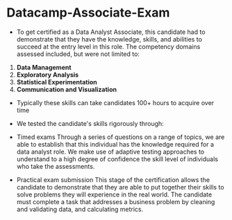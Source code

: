 # Datacamp-Associate-Exam
- To get certified as a Data Analyst Associate, this candidate had to demonstrate that they have the knowledge, skills, and abilities to succeed at the entry level in this role. The competency domains assessed included, but were not limited to:
1. **Data Management**
2. **Exploratory Analysis**
3. **Statistical Experimentation**
4. **Communication and Visualization**
- Typically these skills can take candidates 100+ hours to acquire over time
- We tested the candidate's skills rigorously through:
- Timed exams
Through a series of questions on a range of topics, we are able to establish that this individual has the knowledge required for a data analyst role. We make use of adaptive testing approaches to understand to a high degree of confidence the skill level of individuals who take the assessments.

- Practical exam submission
This stage of the certification allows the candidate to demonstrate that they are able to put together their skills to solve problems they will experience in the real world. The candidate must complete a task that addresses a business problem by cleaning and validating data, and calculating metrics.
